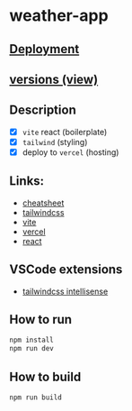 # weather-app

## [Deployment](https://weather-app-lemon-xi.vercel.app/)

## [versions (view)](/docs/versions.md)

## Description

- [x] `vite` react (boilerplate)
- [x] `tailwind` (styling)
- [x] deploy to `vercel` (hosting)

## Links:

- [cheatsheet](https://tailwindcomponents.com/cheatsheet/)
- [tailwindcss](https://tailwindcss.com/docs)
- [vite](https://vitejs.dev/guide/)
- [vercel](https://vercel.com/)
- [react](https://reactjs.org/)

## VSCode extensions

- [tailwindcss intellisense](https://marketplace.visualstudio.com/items?itemName=bradlc.vscode-tailwindcss)

## How to run

```bash
npm install
npm run dev
```

## How to build

```bash
npm run build
```
